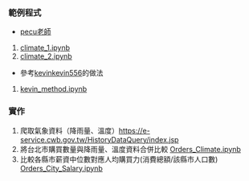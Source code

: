 ### 範例程式
- [pecu老師](https://github.com/NTU-CSX-Project/107-1PythonSampleCode/tree/master/week_2)
1. [climate_1.ipynb](https://github.com/YangChunKai/NTUCSX2018/blob/master/week2/climate_1.ipynb)
2. [climate_2.ipynb](https://github.com/YangChunKai/NTUCSX2018/blob/master/week2/climate_2.ipynb)
- 參考[kevinkevin556](https://github.com/kevinkevin556/STASD/blob/master/week%202/climate.py)的做法
1. [kevin_method.ipynb](https://github.com/YangChunKai/NTUCSX2018/blob/master/week2/kevin_method.ipynb)
### 實作
1. 爬取氣象資料（降雨量、溫度）https://e-service.cwb.gov.tw/HistoryDataQuery/index.jsp
2. 將台北市購買數量與降雨量、溫度資料合併比較 [Orders_Climate.ipynb](https://github.com/YangChunKai/NTUCSX2018/blob/master/week2/Orders_Climate.ipynb)
3. 比較各縣市薪資中位數對應人均購買力(消費總額/該縣市人口數) [Orders_City_Salary.ipynb](https://github.com/YangChunKai/NTUCSX2018/blob/master/week2/Orders_City_Salary.ipynb)

